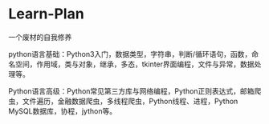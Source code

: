 # Learn-Plan
一个废材的自我修养

python语言基础：Python3入门，数据类型，字符串，判断/循环语句，函数，命名空间，作用域，类与对象，继承，多态，tkinter界面编程，文件与异常，数据处理等。

Python语言高级：Python常见第三方库与网络编程，Python正则表达式，邮箱爬虫，文件遍历，金融数据爬虫，多线程爬虫，Python线程、进程，Python MySQL数据库，协程，jython等。
